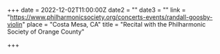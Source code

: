 +++
date = 2022-12-02T11:00:00Z
date2 = ""
date3 = ""
link = "https://www.philharmonicsociety.org/concerts-events/randall-goosby-violin"
place = "Costa Mesa, CA"
title = "Recital with the Philharmonic Society of Orange County"

+++
